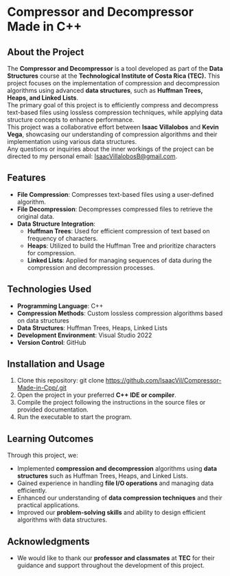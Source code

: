 # Compressor and Decompressor Made in C++

## About the Project  
The **Compressor and Decompressor** is a tool developed as part of the **Data Structures** course at the **Technological Institute of Costa Rica (TEC).** This project focuses on the implementation of compression and decompression algorithms using advanced **data structures**, such as **Huffman Trees, Heaps, and Linked Lists**.  
The primary goal of this project is to efficiently compress and decompress text-based files using lossless compression techniques, while applying data structure concepts to enhance performance.  
This project was a collaborative effort between **Isaac Villalobos** and **Kevin Vega**, showcasing our understanding of compression algorithms and their implementation using various data structures.  
Any questions or inquiries about the inner workings of the project can be directed to my personal email: IsaacVillalobosB@gmail.com.

## Features
- **File Compression**: Compresses text-based files using a user-defined algorithm.
- **File Decompression**: Decompresses compressed files to retrieve the original data.
- **Data Structure Integration**:
  - **Huffman Trees**: Used for efficient compression of text based on frequency of characters.
  - **Heaps**: Utilized to build the Huffman Tree and prioritize characters for compression.
  - **Linked Lists**: Applied for managing sequences of data during the compression and decompression processes.

## Technologies Used
- **Programming Language**: C++  
- **Compression Methods**: Custom lossless compression algorithms based on data structures  
- **Data Structures**: Huffman Trees, Heaps, Linked Lists  
- **Development Environment**: Visual Studio 2022  
- **Version Control**: GitHub

## Installation and Usage
1) Clone this repository: git clone https://github.com/IsaacVil/Compressor-Made-in-Cpp/.git 
2) Open the project in your preferred **C++ IDE or compiler**.  
3) Compile the project following the instructions in the source files or provided documentation.  
4) Run the executable to start the program.
   
## Learning Outcomes
Through this project, we:  
- Implemented **compression and decompression** algorithms using **data structures** such as Huffman Trees, Heaps, and Linked Lists.  
- Gained experience in handling **file I/O operations** and managing data efficiently.  
- Enhanced our understanding of **data compression techniques** and their practical applications.  
- Improved our **problem-solving skills** and ability to design efficient algorithms with data structures.

## Acknowledgments
- We would like to thank our **professor and classmates** at **TEC** for their guidance and support throughout the development of this project.
